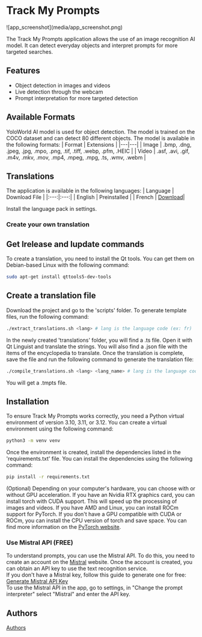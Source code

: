 # Track My Prompts
<div>
![app_screenshot](media/app_screenshot.png)
</div>

The Track My Prompts application allows the use of an image recognition AI model. It can detect everyday objects and interpret prompts for more targeted searches.

## Features

- Object detection in images and videos
- Live detection through the webcam
- Prompt interpretation for more targeted detection

## Available Formats
YoloWorld AI model is used for object detection. The model is trained on the COCO dataset and can detect 80 different objects. The model is available in the following formats:
| Format | Extensions |
|---|---|
| Image | .bmp, .dng, .jpeg, .jpg, .mpo, .png, .tif, .tiff, .webp, .pfm, .HEIC |
| Video | .asf, .avi, .gif, .m4v, .mkv, .mov, .mp4, .mpeg, .mpg, .ts, .wmv, .webm |

## Translations
The application is available in the following languages:
| Language | Download File |
|:---:|:---:|
| English | Preinstalled |
| French | [Download]()|

Install the language pack in settings.

### Create your own translation
## Get lrelease and lupdate commands
To create a translation, you need to install the Qt tools. You can get them on Debian-based Linux with the following command:
```bash
sudo apt-get install qttools5-dev-tools
```
## Create a translation file
Download the project and go to the 'scripts' folder. To generate template files, run the following command:
```bash
./extract_translations.sh <lang> # lang is the language code (ex: fr)
```
In the newly created 'translations' folder, you will find a .ts file. Open it with Qt Linguist and translate the strings.
You will also find a .json file with the items of the encyclopedia to translate.
Once the translation is complete, save the file and run the following command to generate the translation file:
```bash
./compile_translations.sh <lang> <lang_name> # lang is the language code (ex: fr), lang_name is the language name (ex: French)
```
You will get a .tmpts file.

## Installation

To ensure Track My Prompts works correctly, you need a Python virtual environment of version 3.10, 3.11, or 3.12.
You can create a virtual environment using the following command:

```bash
python3 -m venv venv
```
Once the environment is created, install the dependencies listed in the 'requirements.txt' file.
You can install the dependencies using the following command:

```bash
pip install -r requirements.txt
```

(Optional) Depending on your computer's hardware, you can choose with or without GPU acceleration. If you have an Nvidia RTX graphics card, you can install torch with CUDA support. This will speed up the processing of images and videos. If you have AMD and Linux, you can install ROCm support for PyTorch. If you don't have a GPU compatible with CUDA or ROCm, you can install the CPU version of torch and save space.
You can find more information on the [PyTorch website](https://pytorch.org/get-started/locally/).

### Use Mistral API (FREE)
To understand prompts, you can use the Mistral API. To do this, you need to create an account on the [Mistral](https://www.mistral.ai/) website. Once the account is created, you can obtain an API key to use the text recognition service.\
If you don't have a Mistral key, follow this guide to generate one for free: [Generate Mistral API Key](https://www.pickaxeproject.com/post/how-to-get-a-mistral-api-key-2025)\
To use the Mistral API in the app, go to settings, in "Change the prompt interpreter" select "Mistral" and enter the API key.

## Authors
[Authors](AUTHORS.md)